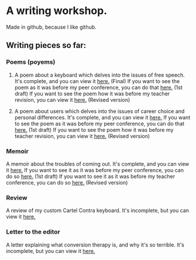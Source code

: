 # A writing workshop.

Made in github, because I like github.

## Writing pieces so far:

### Poems (poyems)

1. A poem about a keyboard which delves into the issues of free speech. It's complete, and you can view it [here.](https://github.com/thecakeisalie25/writing-workshop/blob/master/keyboard-poem.txt) (Final) If you want to see the poem as it was before my peer conference, you can do that [here.](https://github.com/thecakeisalie25/writing-workshop/blob/493ff302ce2e597ee898698ca31b53a3cb9399c8/keyboard-poem.txt) (1st draft) If you want to see the poem how it was before my teacher revision, you can view it [here.](https://github.com/thecakeisalie25/writing-workshop/blob/dcb1b05ee75ba5d5f1c390363d6fe9a77b523259/keyboard-poem.txt) (Revised version)

2. A poem about users which delves into the issues of career choice and personal differences. It's complete, and you can view it [here.](https://github.com/thecakeisalie25/writing-workshop/blob/master/users-poem.txt) If you want to see the poem as it was before my peer conference, you can do that [here.](https://github.com/thecakeisalie25/writing-workshop/blob/9ae5546c259078d8598b3af0f87a5f2e3d864874/users-poem.txt) (1st draft) If you want to see the poem how it was before my teacher revision, you can view it [here.](https://github.com/thecakeisalie25/writing-workshop/blob/4d69df9fe171fc317a83e97a890c83f729551387/users-poem.txt) (Revised version)

### Memoir

A memoir about the troubles of coming out. It's complete, and you can view it [here.](https://thecakeisalie25.github.io/writing-workshop/memoir) If you want to see it as it was before my peer conference, you can do so [here.](https://github.com/thecakeisalie25/writing-workshop/blob/55738f6ce4e531e7dc2c52039957f75a6c34658c/memoir.md) (1st draft) If you want to see it as it was before my teacher conference, you can do so [here.](https://github.com/thecakeisalie25/writing-workshop/blob/4f63ae9d5e65e82733a0898abf3a76893d4a76fe/memoir.md) (Revised version)

### Review

A review of my custom Cartel Contra keyboard. It's incomplete, but you can view it [here.](https://thecakeisalie25.github.io/writing-workshop/review)

### Letter to the editor

A letter explaining what conversion therapy is, and why it's so terrible. It's incomplete, but you can view it [here.](https://github.com/thecakeisalie25/writing-workshop/blob/master/editorletter.txt)